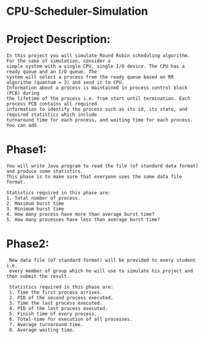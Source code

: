 # CPU-Scheduler-Simulation
# Project Description:
    In this project you will simulate Round Robin scheduling algorithm. For the sake of simulation, consider a
    simple system with a single CPU, single I/O device. The CPU has a ready queue and an I/O queue. The 
    system will select a process from the ready queue based on RR algorithm (quantum = 3) and send it to CPU.
    Information about a process is maintained in process control block (PCB) during 
    the lifetime of the process i.e. from start until termination. Each process PCB contains all required 
    information to identify the process such as its id, its state, and required statistics which include 
    turnaround time for each process, and waiting time for each process. You can add
# Phase1:
    You will write Java program to read the file (of standard data format) and produce some statistics. 
    This phase is to make sure that everyone uses the same data file format.
 
    Statistics required in this phase are:
    1. Total number of process.
    2. Maximum burst time
    3. Minimum burst time
    4. How many process have more than average burst time?
    5. How many processes have less than average burst time?
# Phase2:
     New data file (of standard format) will be provided to every student i.e. 
     every member of group which he will use to simulate his project and then submit the result. 
     
     Statistics required in this phase are:
     1. Time the first process arrives.
     2. PID of the second process executed. 
     3. Time the last process executed.
     4. PID of the last process executed.
     5. Finish time of every process.
     6. Total time for execution of all processes.
     7. Average turnaround time.
     8. Average waiting time.
